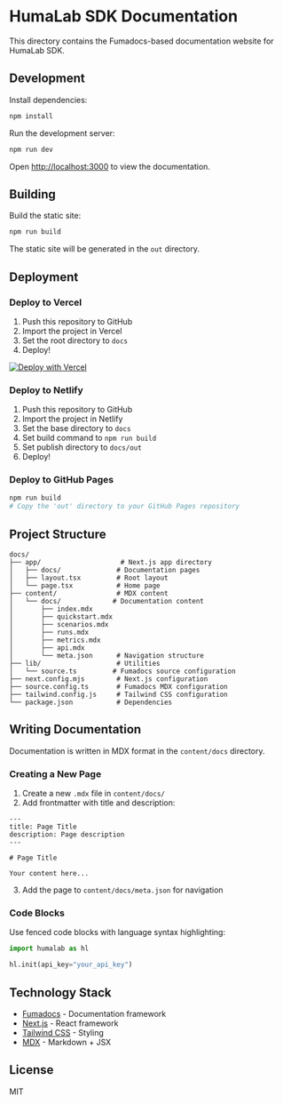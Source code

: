 # HumaLab SDK Documentation

This directory contains the Fumadocs-based documentation website for HumaLab SDK.

## Development

Install dependencies:

```bash
npm install
```

Run the development server:

```bash
npm run dev
```

Open [http://localhost:3000](http://localhost:3000) to view the documentation.

## Building

Build the static site:

```bash
npm run build
```

The static site will be generated in the `out` directory.

## Deployment

### Deploy to Vercel

1. Push this repository to GitHub
2. Import the project in Vercel
3. Set the root directory to `docs`
4. Deploy!

[![Deploy with Vercel](https://vercel.com/button)](https://vercel.com/new/clone?repository-url=https://github.com/humalab/humalab_sdk&project-name=humalab-docs&root-directory=docs)

### Deploy to Netlify

1. Push this repository to GitHub
2. Import the project in Netlify
3. Set the base directory to `docs`
4. Set build command to `npm run build`
5. Set publish directory to `docs/out`
6. Deploy!

### Deploy to GitHub Pages

```bash
npm run build
# Copy the 'out' directory to your GitHub Pages repository
```

## Project Structure

```
docs/
├── app/                    # Next.js app directory
│   ├── docs/              # Documentation pages
│   ├── layout.tsx         # Root layout
│   └── page.tsx           # Home page
├── content/               # MDX content
│   └── docs/             # Documentation content
│       ├── index.mdx
│       ├── quickstart.mdx
│       ├── scenarios.mdx
│       ├── runs.mdx
│       ├── metrics.mdx
│       ├── api.mdx
│       └── meta.json      # Navigation structure
├── lib/                   # Utilities
│   └── source.ts         # Fumadocs source configuration
├── next.config.mjs        # Next.js configuration
├── source.config.ts       # Fumadocs MDX configuration
├── tailwind.config.js     # Tailwind CSS configuration
└── package.json           # Dependencies
```

## Writing Documentation

Documentation is written in MDX format in the `content/docs` directory.

### Creating a New Page

1. Create a new `.mdx` file in `content/docs/`
2. Add frontmatter with title and description:

```mdx
---
title: Page Title
description: Page description
---

# Page Title

Your content here...
```

3. Add the page to `content/docs/meta.json` for navigation

### Code Blocks

Use fenced code blocks with language syntax highlighting:

```python
import humalab as hl

hl.init(api_key="your_api_key")
```

## Technology Stack

- [Fumadocs](https://fumadocs.vercel.app/) - Documentation framework
- [Next.js](https://nextjs.org/) - React framework
- [Tailwind CSS](https://tailwindcss.com/) - Styling
- [MDX](https://mdxjs.com/) - Markdown + JSX

## License

MIT
